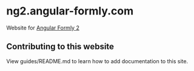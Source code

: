 # ng2.angular-formly.com
Website for [Angular Formly 2](ng2.angular-formly.com)

## Contributing to this website

View guides/README.md to learn how to add documentation to this site.
